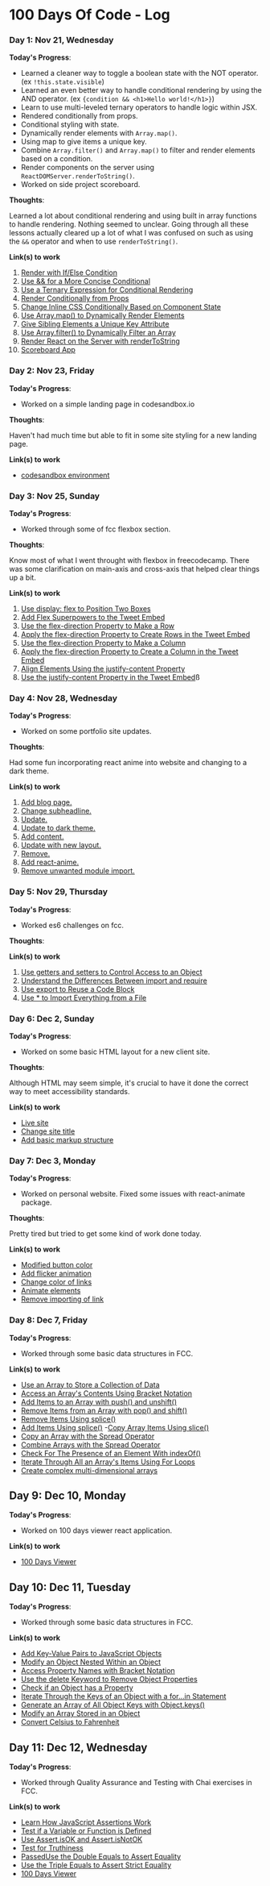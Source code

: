 # 100 Days Of Code - Log

### Day 1: Nov 21, Wednesday

**Today's Progress**:
- Learned a cleaner way to toggle a boolean state with the NOT operator. (ex `!this.state.visible`)
- Learned an even better way to handle conditional rendering by using the AND operator. (ex `{condition && <h1>Hello world!</h1>}`)
- Learn to use multi-leveled ternary operators to handle logic within JSX.
- Rendered conditionally from props.
- Conditional styling with state.
- Dynamically render elements with `Array.map()`.
- Using map to give items a unique key.
- Combine `Array.filter()` and `Array.map()` to filter and render elements based on a condition.
- Render components on the server using `ReactDOMServer.renderToString()`.
- Worked on side project scoreboard.

**Thoughts**:

Learned a lot about conditional rendering and using built in array functions to handle rendering. Nothing seemed to unclear. Going through all these lessons actually cleared up a lot of what I was confused on such as using the `&&` operator and when to use `renderToString()`.


**Link(s) to work**
1. [Render with If/Else Condition](https://learn.freecodecamp.org/front-end-libraries/react/render-with-an-ifelse-condition)
2. [Use && for a More Concise Conditional](https://learn.freecodecamp.org/front-end-libraries/react/use--for-a-more-concise-conditional)
3. [Use a Ternary Expression for Conditional Rendering](https://learn.freecodecamp.org/front-end-libraries/react/use-a-ternary-expression-for-conditional-rendering)
4. [Render Conditionally from Props](https://learn.freecodecamp.org/front-end-libraries/react/render-conditionally-from-props)
5. [Change Inline CSS Conditionally Based on Component State](https://learn.freecodecamp.org/front-end-libraries/react/change-inline-css-conditionally-based-on-component-state)
6. [Use Array.map() to Dynamically Render Elements](https://learn.freecodecamp.org/front-end-libraries/react/use-array-map-to-dynamically-render-elements)
7. [Give Sibling Elements a Unique Key Attribute](https://learn.freecodecamp.org/front-end-libraries/react/give-sibling-elements-a-unique-key-attribute)
8. [Use Array.filter() to Dynamically Filter an Array](https://learn.freecodecamp.org/front-end-libraries/react/use-array-filter-to-dynamically-filter-an-array)
9. [Render React on the Server with renderToString](https://learn.freecodecamp.org/front-end-libraries/react/render-react-on-the-server-with-rendertostring)
10. [Scoreboard App](https://codesandbox.io/s/9j1616mp2r)

### Day 2: Nov 23, Friday

**Today's Progress**:
- Worked on a simple landing page in codesandbox.io

**Thoughts**:

Haven't had much time but able to fit in some site styling for a new landing page.

**Link(s) to work**
- [codesandbox environment](https://codesandbox.io/s/y0x2l7wrlj)

### Day 3: Nov 25, Sunday

**Today's Progress**:
- Worked through some of fcc flexbox section.

**Thoughts**:

Know most of what I went throught with flexbox in freecodecamp. There was some clarification on main-axis and cross-axis that helped clear things up a bit.

**Link(s) to work**
1. [Use display: flex to Position Two Boxes](https://learn.freecodecamp.org/responsive-web-design/css-flexbox/use-display-flex-to-position-two-boxes)
2. [Add Flex Superpowers to the Tweet Embed](https://learn.freecodecamp.org/responsive-web-design/css-flexbox/add-flex-superpowers-to-the-tweet-embed)
3. [Use the flex-direction Property to Make a Row](https://learn.freecodecamp.org/responsive-web-design/css-flexbox/use-the-flex-direction-property-to-make-a-row)
4. [Apply the flex-direction Property to Create Rows in the Tweet Embed](https://learn.freecodecamp.org/responsive-web-design/css-flexbox/apply-the-flex-direction-property-to-create-rows-in-the-tweet-embed)
5. [Use the flex-direction Property to Make a Column](https://learn.freecodecamp.org/responsive-web-design/css-flexbox/use-the-flex-direction-property-to-make-a-column)
6. [Apply the flex-direction Property to Create a Column in the Tweet Embed](https://learn.freecodecamp.org/responsive-web-design/css-flexbox/apply-the-flex-direction-property-to-create-a-column-in-the-tweet-embed)
7. [Align Elements Using the justify-content Property](https://learn.freecodecamp.org/responsive-web-design/css-flexbox/align-elements-using-the-justify-content-property)
8. [Use the justify-content Property in the Tweet Embed](https://learn.freecodecamp.org/responsive-web-design/css-flexbox/use-the-justify-content-property-in-the-tweet-embed)ß

### Day 4: Nov 28, Wednesday

**Today's Progress**:
- Worked on some portfolio site updates.

**Thoughts**:

Had some fun incorporating react anime into website and changing to a dark theme.

**Link(s) to work**
1. [Add blog page.](https://github.com/enriquezm/portfolio/commit/54973c9d22ea16ec3180d8ade6b576d8f4b5b285)
2. [Change subheadline.](https://github.com/enriquezm/portfolio/commit/e0d383cff4afeb7d54e1d9587c4cedbed4b84495)
3. [Update.](https://github.com/enriquezm/portfolio/commit/33e80cd2b5f4f8afb1b33233746b9874ddd893eb)
4. [Update to dark theme.](https://github.com/enriquezm/portfolio/commit/11bba334f3306baf10609a6bf1bc138604d35e90)
5. [Add content.](https://github.com/enriquezm/portfolio/commit/c9e0f5822706b2ac43e2f5159d40fe858f3e2ee6)
6. [Update with new layout.](https://github.com/enriquezm/portfolio/commit/e3e54ca59930cc4a523be151873ffee971bdad6d)
7. [Remove.](https://github.com/enriquezm/portfolio/commit/3c8d83e2e3fa9463d8a9e5a549e26966bbefa43f)
8. [Add react-anime.](https://github.com/enriquezm/portfolio/commit/70e7f35ab4f48e6e1fe99624a1f1e79d84d19bd8)
9. [Remove unwanted module import.](https://github.com/enriquezm/portfolio/commit/8346b7c75c5f81fb175a21cededd7a5cb2732e22)

### Day 5: Nov 29, Thursday

**Today's Progress**:
- Worked es6 challenges on fcc.

**Thoughts**:


**Link(s) to work**
1. [Use getters and setters to Control Access to an Object](https://learn.freecodecamp.org/javascript-algorithms-and-data-structures/es6/use-getters-and-setters-to-control-access-to-an-object)
2. [Understand the Differences Between import and require](https://learn.freecodecamp.org/javascript-algorithms-and-data-structures/es6/understand-the-differences-between-import-and-require)
3. [Use export to Reuse a Code Block](https://learn.freecodecamp.org/javascript-algorithms-and-data-structures/es6/use-export-to-reuse-a-code-block)
4. [Use * to Import Everything from a File](https://learn.freecodecamp.org/javascript-algorithms-and-data-structures/es6/use--to-import-everything-from-a-file)

### Day 6: Dec 2, Sunday

**Today's Progress**:
- Worked on some basic HTML layout for a new client site.

**Thoughts**:

Although HTML may seem simple, it's crucial to have it done the correct way to meet accessibility standards.

**Link(s) to work**
- [Live site](https://determined-stallman-9def7a.netlify.com)
- [Change site title](https://github.com/enriquezm/repairpro/commit/56b639f027a58564596b841fa4e108778280ea31)
- [Add basic markup structure](https://github.com/enriquezm/repairpro/commit/b06628c11d503dd5dcbc30871706ede5e6aa3800)

### Day 7: Dec 3, Monday

**Today's Progress**:
- Worked on personal website. Fixed some issues with react-animate package.

**Thoughts**:

Pretty tired but tried to get some kind of work done today.

**Link(s) to work**
- [Modified button color](https://github.com/enriquezm/portfolio/commit/b492f331911b033822ba392ab86eaf6f735b17f0)
- [Add flicker animation](https://github.com/enriquezm/portfolio/commit/f7fa0d27d77a5464985e33234723436ae090c7db)
- [Change color of links](https://github.com/enriquezm/portfolio/commit/8b12d6040419f4eee726d4ac4f22bf8ec01a7c78)
- [Animate elements](https://github.com/enriquezm/portfolio/commit/890e6addd85deccaeb5c0ea82942701c590a543b)
- [Remove importing of link](https://github.com/enriquezm/portfolio/commit/179b37dbbc765746000d72824ec9e823757e2aca)

### Day 8: Dec 7, Friday

**Today's Progress**:
- Worked through some basic data structures in FCC.

**Link(s) to work**
- [Use an Array to Store a Collection of Data](https://learn.freecodecamp.org/javascript-algorithms-and-data-structures/basic-data-structures/use-an-array-to-store-a-collection-of-data)
- [Access an Array's Contents Using Bracket Notation](https://learn.freecodecamp.org/javascript-algorithms-and-data-structures/basic-data-structures/access-an-arrays-contents-using-bracket-notation)
- [Add Items to an Array with push() and unshift()](https://learn.freecodecamp.org/javascript-algorithms-and-data-structures/basic-data-structures/add-items-to-an-array-with-push-and-unshift)
- [Remove Items from an Array with pop() and shift()](https://learn.freecodecamp.org/javascript-algorithms-and-data-structures/basic-data-structures/remove-items-from-an-array-with-pop-and-shift)
- [Remove Items Using splice()](https://learn.freecodecamp.org/javascript-algorithms-and-data-structures/basic-data-structures/remove-items-using-splice)
- [Add Items Using splice()](https://learn.freecodecamp.org/javascript-algorithms-and-data-structures/basic-data-structures/add-items-using-splice)
-[Copy Array Items Using slice()](https://learn.freecodecamp.org/javascript-algorithms-and-data-structures/basic-data-structures/copy-array-items-using-slice)
- [Copy an Array with the Spread Operator](https://learn.freecodecamp.org/javascript-algorithms-and-data-structures/basic-data-structures/copy-an-array-with-the-spread-operator)
- [Combine Arrays with the Spread Operator](https://learn.freecodecamp.org/javascript-algorithms-and-data-structures/basic-data-structures/combine-arrays-with-the-spread-operator/)
- [Check For The Presence of an Element With indexOf()](https://learn.freecodecamp.org/javascript-algorithms-and-data-structures/basic-data-structures/check-for-the-presence-of-an-element-with-indexof)
- [Iterate Through All an Array's Items Using For Loops](https://learn.freecodecamp.org/javascript-algorithms-and-data-structures/basic-data-structures/iterate-through-all-an-arrays-items-using-for-loops)
- [Create complex multi-dimensional arrays](https://learn.freecodecamp.org/javascript-algorithms-and-data-structures/basic-data-structures/create-complex-multi-dimensional-arrays)

## Day 9: Dec 10, Monday

**Today's Progress**:
- Worked on 100 days viewer react application.

**Link(s) to work**
- [100 Days Viewer](https://codesandbox.io/s/3v8l0o7p7p)

## Day 10: Dec 11, Tuesday

**Today's Progress**:
- Worked through some basic data structures in FCC.

**Link(s) to work**
- [Add Key-Value Pairs to JavaScript Objects](https://learn.freecodecamp.org/javascript-algorithms-and-data-structures/basic-data-structures/add-key-value-pairs-to-javascript-objects)
- [Modify an Object Nested Within an Object](https://learn.freecodecamp.org/javascript-algorithms-and-data-structures/basic-data-structures/modify-an-object-nested-within-an-object)
- [Access Property Names with Bracket Notation](https://learn.freecodecamp.org/javascript-algorithms-and-data-structures/basic-data-structures/access-property-names-with-bracket-notation)
- [Use the delete Keyword to Remove Object Properties](https://learn.freecodecamp.org/javascript-algorithms-and-data-structures/basic-data-structures/use-the-delete-keyword-to-remove-object-properties)
- [Check if an Object has a Property](https://learn.freecodecamp.org/javascript-algorithms-and-data-structures/basic-data-structures/check-if-an-object-has-a-property)
- [Iterate Through the Keys of an Object with a for...in Statement](https://learn.freecodecamp.org/javascript-algorithms-and-data-structures/basic-data-structures/-iterate-through-the-keys-of-an-object-with-a-for---in-statement)
- [Generate an Array of All Object Keys with Object.keys()](https://learn.freecodecamp.org/javascript-algorithms-and-data-structures/basic-data-structures/generate-an-array-of-all-object-keys-with-object-keys)
- [Modify an Array Stored in an Object](https://learn.freecodecamp.org/javascript-algorithms-and-data-structures/basic-data-structures/modify-an-array-stored-in-an-object)
- [Convert Celsius to Fahrenheit](https://learn.freecodecamp.org/javascript-algorithms-and-data-structures/basic-algorithm-scripting/convert-celsius-to-fahrenheit)

## Day 11: Dec 12, Wednesday

**Today's Progress**:
- Worked through Quality Assurance and Testing with Chai exercises in FCC.

**Link(s) to work**
- [Learn How JavaScript Assertions Work](https://learn.freecodecamp.org/information-security-and-quality-assurance/quality-assurance-and-testing-with-chai/learn-how-javascript-assertions-work)
- [Test if a Variable or Function is Defined](https://learn.freecodecamp.org/information-security-and-quality-assurance/quality-assurance-and-testing-with-chai/test-if-a-variable-or-function-is-defined)
- [Use Assert.isOK and Assert.isNotOK](https://learn.freecodecamp.org/information-security-and-quality-assurance/quality-assurance-and-testing-with-chai/use-assert-isok-and-assert-isnotok)
- [Test for Truthiness](https://learn.freecodecamp.org/information-security-and-quality-assurance/quality-assurance-and-testing-with-chai/test-for-truthiness)
- [PassedUse the Double Equals to Assert Equality](https://learn.freecodecamp.org/information-security-and-quality-assurance/quality-assurance-and-testing-with-chai/use-the-double-equals-to-assert-equality)
- [Use the Triple Equals to Assert Strict Equality](https://learn.freecodecamp.org/information-security-and-quality-assurance/quality-assurance-and-testing-with-chai/use-the-triple-equals-to-assert-strict-equality)
- [100 Days Viewer](https://codesandbox.io/s/3v8l0o7p7p)
